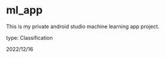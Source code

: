 # ml_app
This is my private android studio machine learning app project.

type: Classification

2022/12/16

